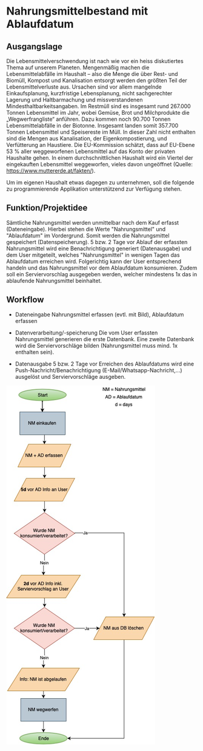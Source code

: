 # Nahrungsmittelbestand mit Ablaufdatum

## Ausgangslage
Die Lebensmittelverschwendung ist nach wie vor ein heiss diskutiertes Thema auf unserem Planeten. Mengenmäßig machen die Lebensmittelabfälle im Haushalt – also die Menge die über Rest- und Biomüll, Kompost und Kanalisation entsorgt werden den größten Teil der Lebensmittelverluste aus. Ursachen sind vor allem mangelnde Einkaufsplanung, kurzfristige Lebensplanung, nicht sachgerechter Lagerung und Haltbarmachung und missverstandenen Mindesthaltbarkeitsangaben.
Im Restmüll sind es insgesamt rund 267.000 Tonnen Lebensmittel im Jahr, wobei Gemüse, Brot und Milchprodukte die „Wegwerfrangliste“ anführen. Dazu kommen noch 90.700 Tonnen Lebensmittelabfälle in der Biotonne. Insgesamt landen somit 357.700 Tonnen Lebensmittel und Speisereste im Müll. In dieser Zahl nicht enthalten sind die Mengen aus Kanalisation, der Eigenkompostierung, und Verfütterung an Haustiere. Die EU-Kommission schätzt, dass auf EU-Ebene 53 % aller weggeworfenen Lebensmittel auf das Konto der privaten Haushalte gehen. In einem durchschnittlichen Haushalt wird ein Viertel der eingekauften Lebensmittel weggeworfen, vieles davon ungeöffnet (Quelle: https://www.muttererde.at/fakten/).

Um im eigenen Haushalt etwas dagegen zu unternehmen, soll die folgende zu programmierende Applikation unterstützend zur Verfügung stehen. 

## Funktion/Projektidee
Sämtliche Nahrungsmittel werden unmittelbar nach dem Kauf erfasst (Dateneingabe). Hierbei stehen die Werte "Nahrungsmittel" und "Ablaufdatum" im Vordergrund. Somit werden die Nahrungsmittel gespeichert (Datenspeicherung). 5 bzw. 2 Tage vor Ablauf der erfassten Nahrungsmittel wird eine Benachrichtigung generiert (Datenausgabe) und dem User mitgeteilt, welches "Nahrungsmittel" in wenigen Tagen das Ablaufdatum erreichen wird. Folgerichtig kann der User entsprechend handeln und das Nahrungsmittel vor dem Ablaufdatum konsumieren. Zudem soll ein Serviervorschlag ausgegeben werden,  welcher mindestens 1x das in ablaufende Nahrungsmittel beinhaltet.

## Workflow

* Dateneingabe
Nahrungsmittel erfassen (evtl. mit Bild), Ablaufdatum erfassen

* Datenverarbeitung/-speicherung
Die vom User erfassten Nahrungsmittel generieren die erste Datenbank. Eine zweite Datenbank wird die Serviervorschläge bilden (Nahrungsmittel muss mind. 1x enthalten sein).
	
* Datenausgabe
5 bzw. 2 Tage vor Erreichen des Ablaufdatums wird eine Push-Nachricht/Benachrichtigung (E-Mail/Whatsapp-Nachricht,...) ausgelöst und Serviervorschläge ausgeben.


![Ablaufdiagramm](prog2projectv3.jpg)